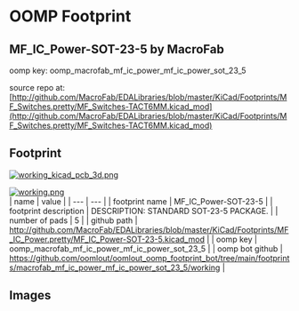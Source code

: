 # OOMP Footprint  
## MF_IC_Power-SOT-23-5  by MacroFab  
  
oomp key: oomp_macrofab_mf_ic_power_mf_ic_power_sot_23_5  
  
source repo at: [http://github.com/MacroFab/EDALibraries/blob/master/KiCad/Footprints/MF_Switches.pretty/MF_Switches-TACT6MM.kicad_mod](http://github.com/MacroFab/EDALibraries/blob/master/KiCad/Footprints/MF_Switches.pretty/MF_Switches-TACT6MM.kicad_mod)  
## Footprint  
  
[![working_kicad_pcb_3d.png](working_kicad_pcb_3d_600.png)](working_kicad_pcb_3d.png)  
  
[![working.png](working_600.png)](working.png)  
| name | value | 
| --- | --- | 
| footprint name | MF_IC_Power-SOT-23-5 | 
| footprint description | DESCRIPTION: STANDARD SOT-23-5 PACKAGE. | 
| number of pads | 5 | 
| github path | http://github.com/MacroFab/EDALibraries/blob/master/KiCad/Footprints/MF_IC_Power.pretty/MF_IC_Power-SOT-23-5.kicad_mod | 
| oomp key | oomp_macrofab_mf_ic_power_mf_ic_power_sot_23_5 | 
| oomp bot github | https://github.com/oomlout/oomlout_oomp_footprint_bot/tree/main/footprints/macrofab_mf_ic_power_mf_ic_power_sot_23_5/working | 
## Images  
